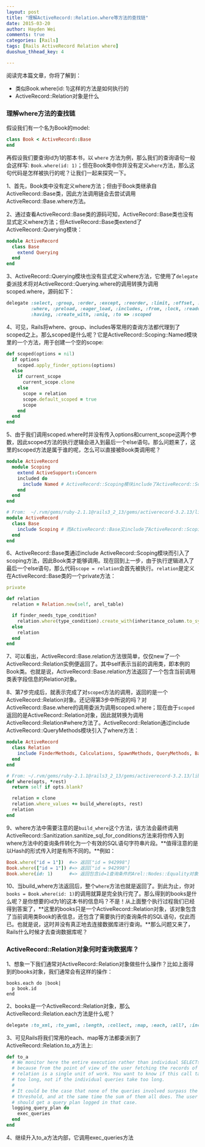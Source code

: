 ```yaml
---
layout: post
title: "理解ActiveRecord::Relation.where等方法的查找链"
date: 2015-03-20
author: Hayden Wei
comments: true
categories: [Rails]
tags: [Rails ActiveRecord Relation where]
duoshuo_thhead_key: 4

---
```


阅读完本篇文章，你将了解到：

* 类似Book.where(id: 1)这样的方法是如何执行的
* ActiveRecord::Relation对象是什么

### 理解where方法的查找链

假设我们有一个名为Book的model:

``` ruby
class Book < ActiveRecord::Base
end
```

再假设我们要查询id为1的那本书，以 `where` 方法为例，那么我们的查询语句一般会这样写: `Book.where(id: 1)`；但在Book类中你并没有定义`where`方法，那么这句代码是怎样被执行的呢？让我们一起来探究一下。

1、首先，Book类中没有定义where方法；但由于Book类继承自ActiveRecord::Base类，因此方法调用链会去尝试调用ActiveRecord::Base.where方法。

2、通过查看ActiveRecord::Base类的源码可知，ActiveRecord::Base类也没有显式定义where方法；但ActiveRecord::Base类extend了ActiveRecord::Querying模块：

``` ruby  ~/.rvm/gems/ruby-2.1.1@rails3_2_13/gems/activerecord-3.2.13/lib/active_record/base.rb
module ActiveRecord
  class Base
    extend Querying
  end
end
```

3、ActiveRecord::Querying模块也没有显式定义where方法，它使用了`delegate`委派技术将对ActiveRecord::Querying.where的调用转换为调用scoped.where，源码如下：

``` ruby ~/.rvm/gems/ruby-2.1.1@rails3_2_13/gems/activerecord-3.2.13/lib/active_record/querying.rb
delegate :select, :group, :order, :except, :reorder, :limit, :offset, :joins,
         :where, :preload, :eager_load, :includes, :from, :lock, :readonly,
         :having, :create_with, :uniq, :to => :scoped
```

4、可见，Rails将where、group、includes等常用的查询方法都代理到了scoped之上。那么scoped是什么呢？它是ActiveRecord::Scoping::Named模块里的一个方法，用于创建一个空的scope:

``` ruby ~/.rvm/gems/ruby-2.1.1@rails3_2_13/gems/activerecord-3.2.13/lib/active_record/scoping/named.rb
def scoped(options = nil)
  if options
    scoped.apply_finder_options(options)
  else
    if current_scope
      current_scope.clone
    else
      scope = relation
      scope.default_scoped = true
      scope
    end
  end
end
```

5、由于我们调用scoped.where时并没有传入options和current_scope这两个参数，因此scoped方法的执行逻辑会进入到最后一个else语句。那么问题来了，这里的scoped方法是属于谁的呢，怎么可以直接被Book类调用呢？

``` ruby ~/.rvm/gems/ruby-2.1.1@rails3_2_13/gems/activerecord-3.2.13/lib/active_record/scoping.rb
module ActiveRecord
  module Scoping
    extend ActiveSupport::Concern
    included do
      include Named # ActiveRecord::Scoping模块include了ActiveRecord::Scoping::Named模块
    end
  end
end

# From:  ~/.rvm/gems/ruby-2.1.1@rails3_2_13/gems/activerecord-3.2.13/lib/active_record/base.rb
module ActiveRecord
  class Base
    include Scoping # 而ActiveRecord::Base又include了ActiveRecord::Scoping模块
  end
end
```

6、ActiveRecord::Base类通过include ActiveRecord::Scoping模块而引入了scoping方法，因此Book类才能够调用。现在回到上一步，由于执行逻辑进入了最后一个else语句，那么代码`scope = relation`会首先被执行。`relation`是定义在ActiveRecord::Base类的一个private方法：

``` ruby ~/.rvm/gems/ruby-2.1.1@rails3_2_13/gems/activerecord-3.2.13/lib/active_record/base.rb
private

def relation
  relation = Relation.new(self, arel_table)

  if finder_needs_type_condition?
    relation.where(type_condition).create_with(inheritance_column.to_sym => sti_name)
  else
    relation
  end 
end
```

7、可以看出，ActiveRecord::Base.relation方法很简单，仅仅new了一个ActiveRecord::Relation实例便返回了。其中self表示当前的调用类，即本例的Book类。也就是说，ActiveRecord::Base.relation方法返回了一个包含当前调用类表字段信息的Relation对象。

8、第7步完成后，就表示完成了对`scoped`方法的调用，返回的是一个ActiveRecord::Relation对象。还记得第3步中所说的吗？对ActiveRecord::Base.where的调用委派为调用scoped.where；现在由于`scoped`返回的是ActiveRecord::Relation对象，因此就转换为调用ActiveRecord::Relation#where方法了。ActiveRecord::Relation通过include ActiveRecord::QueryMethods模块引入了where方法：

``` ruby ~/.rvm/gems/ruby-2.1.1@rails3_2_13/gems/activerecord-3.2.13/lib/active_record/relation.rb
module ActiveRecord
  class Relation
    include FinderMethods, Calculations, SpawnMethods, QueryMethods, Batches, Explain, Delegation
  end
end

# From: ~/.rvm/gems/ruby-2.1.1@rails3_2_13/gems/activerecord-3.2.13/lib/active_record/relation/query_methods.rb
def where(opts, *rest)
  return self if opts.blank?

  relation = clone
  relation.where_values += build_where(opts, rest)
  relation
end
```

9、where方法中需要注意的是`build_where`这个方法，该方法会最终调用ActiveRecord::Sanitization.sanitize\_sql\_for\_conditions方法来将你传入到where方法中的查询条件转化为一个有效的SQL语句字符串片段。**值得注意的是以Hash的形式传入时是有所不同的。**例如：

``` ruby
Book.where("id = 1"])  #=> 返回["id = 942998"]
Book.where(["id = 1"]) #=> 返回["id = 942998"]
Book.where(id: 1)      #=> 返回包含id=1查询条件的Arel::Nodes::Equality对象数组
```

10、当build_where方法返回后，整个`where`方法也就是返回了。到此为止，你对`books = Book.where(id: 1)`的调用就算是完全执行完了。那么得到的books是什么呢？是你想要的id为1的这本书的信息吗？不是！从上面整个执行过程我们已经得到答案了，**这里的books只是一个ActiveRecord::Relation对象，该对象包含了当前调用类Book的表信息，还包含了需要执行的查询条件的SQL语句，仅此而已。也就是说，这时并没有真正地去连接数据库进行查询。**那么问题又来了，Rails什么时候才去查询数据库呢？

### ActiveRecord::Relation对象何时查询数据库？

1、想象一下我们通常对ActiveRecord::Relation对象做些什么操作？比如上面得到的books对象，我们通常会有这样的操作：

```
books.each do |book|
  p book.id
end
```

2、books是一个ActiveRecord::Relation对象，那么ActiveRecord::Relation.each方法是什么呢？

``` ruby
delegate :to_xml, :to_yaml, :length, :collect, :map, :each, :all?, :include?, :to_ary, :to => :to_a
```

3、可见Rails将我们常用的each、map等方法都委派到了ActiveRecord::Relation.to_a方法上:

``` ruby
def to_a
  # We monitor here the entire execution rather than individual SELECTs
  # because from the point of view of the user fetching the records of a
  # relation is a single unit of work. You want to know if this call takes
  # too long, not if the individual queries take too long.
  #
  # It could be the case that none of the queries involved surpass the
  # threshold, and at the same time the sum of them all does. The user
  # should get a query plan logged in that case.
  logging_query_plan do
    exec_queries
  end
end
```

4、继续升入to\_a方法内部，它调用exec\_queries方法
